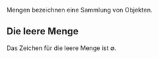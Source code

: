 Mengen bezeichnen eine Sammlung von Objekten.

## Die leere Menge

Das Zeichen für die leere Menge ist $\emptyset$.